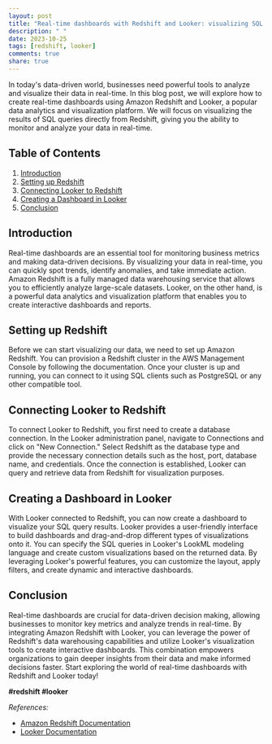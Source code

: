 ```yaml
---
layout: post
title: "Real-time dashboards with Redshift and Looker: visualizing SQL query results."
description: " "
date: 2023-10-25
tags: [redshift, looker]
comments: true
share: true
---
```


In today's data-driven world, businesses need powerful tools to analyze and visualize their data in real-time. In this blog post, we will explore how to create real-time dashboards using Amazon Redshift and Looker, a popular data analytics and visualization platform. We will focus on visualizing the results of SQL queries directly from Redshift, giving you the ability to monitor and analyze your data in real-time.

## Table of Contents
1. [Introduction](#introduction)
2. [Setting up Redshift](#setting-up-redshift)
3. [Connecting Looker to Redshift](#connecting-looker-to-redshift)
4. [Creating a Dashboard in Looker](#creating-a-dashboard-in-looker)
5. [Conclusion](#conclusion)

## Introduction<a name="introduction"></a>
Real-time dashboards are an essential tool for monitoring business metrics and making data-driven decisions. By visualizing your data in real-time, you can quickly spot trends, identify anomalies, and take immediate action. Amazon Redshift is a fully managed data warehousing service that allows you to efficiently analyze large-scale datasets. Looker, on the other hand, is a powerful data analytics and visualization platform that enables you to create interactive dashboards and reports.

## Setting up Redshift<a name="setting-up-redshift"></a>
Before we can start visualizing our data, we need to set up Amazon Redshift. You can provision a Redshift cluster in the AWS Management Console by following the documentation. Once your cluster is up and running, you can connect to it using SQL clients such as PostgreSQL or any other compatible tool.

## Connecting Looker to Redshift<a name="connecting-looker-to-redshift"></a>
To connect Looker to Redshift, you first need to create a database connection. In the Looker administration panel, navigate to Connections and click on "New Connection." Select Redshift as the database type and provide the necessary connection details such as the host, port, database name, and credentials. Once the connection is established, Looker can query and retrieve data from Redshift for visualization purposes.

## Creating a Dashboard in Looker<a name="creating-a-dashboard-in-looker"></a>
With Looker connected to Redshift, you can now create a dashboard to visualize your SQL query results. Looker provides a user-friendly interface to build dashboards and drag-and-drop different types of visualizations onto it. You can specify the SQL queries in Looker's LookML modeling language and create custom visualizations based on the returned data. By leveraging Looker's powerful features, you can customize the layout, apply filters, and create dynamic and interactive dashboards.

## Conclusion<a name="conclusion"></a>
Real-time dashboards are crucial for data-driven decision making, allowing businesses to monitor key metrics and analyze trends in real-time. By integrating Amazon Redshift with Looker, you can leverage the power of Redshift's data warehousing capabilities and utilize Looker's visualization tools to create interactive dashboards. This combination empowers organizations to gain deeper insights from their data and make informed decisions faster. Start exploring the world of real-time dashboards with Redshift and Looker today!

**#redshift #looker**

*References:*
- [Amazon Redshift Documentation](https://aws.amazon.com/documentation/redshift/)
- [Looker Documentation](https://docs.looker.com/)